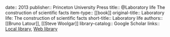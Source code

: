 date:: 2013
publisher:: Princeton University Press
title:: @Laboratory life The construction of scientific facts
item-type:: [[book]]
original-title:: Laboratory life: The construction of scientific facts
short-title:: Laboratory life
authors:: [[Bruno Latour]], [[Steve Woolgar]]
library-catalog:: Google Scholar
links:: [Local library](zotero://select/library/items/HS7INLGM), [Web library](https://www.zotero.org/users/6520516/items/HS7INLGM)
